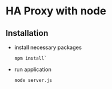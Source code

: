 # HA Proxy with node

## Installation
* install necessary packages
    ```
    npm install`
    ```
* run application
    ```
    node server.js
    ```
